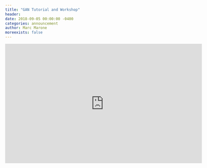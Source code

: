 ```yaml
---
title: "GAN Tutorial and Workshop"
header:
date: 2018-09-05 00:00:00 -0400
categories: announcement
author: Marc Marone
moreexists: false
---
```

 <!--embedded slides should have width="640" height="389" -->
 <iframe src="https://docs.google.com/presentation/d/e/2PACX-1vQYwblbIAXCKkgNrDIylHKgPhk6dj-kU87OcIvlqRlUJ5x5saTDA6HmyyDyVZLdxsXKVD6-sqN9-DpU/embed?start=false&loop=false&delayms=3000" frameborder="0" width="640" height="389" allowfullscreen="true" mozallowfullscreen="true" webkitallowfullscreen="true"></iframe><Paste>
